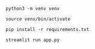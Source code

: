 ```
python3 -m venv venv
```
```
source venv/bin/activate
```

```
pip install -r requirements.txt
```
```
streamlit run app.py
```